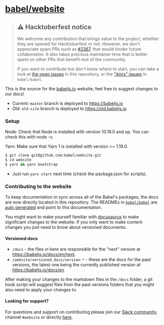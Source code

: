 # [babel/website](https://babeljs.io)

> ## :warning: Hacktoberfest notice
>
> We welcome any contribution that brings value to the project, whether they are opened for Hacktoberfest or not. However, we don't appreciate spam PRs such as [#2367](https://github.com/babel/website/pull/2367), that would hinder future collaboration. It also takes precious maintainer time that is better spent on other PRs that benefit rest of the community.
>
> If you want to contribute but don't know where to start, you can take a look at [the open issues](https://github.com/babel/website/issues?q=is%3Aissue+is%3Aopen+sort%3Aupdated-desc) in this repository, or the ["docs" issues](https://github.com/babel/babel/issues?q=is%3Aissue+is%3Aopen+sort%3Aupdated-desc+label%3A%22i%3A+docs%22) in `babel/babel`.

This is the source for the [babeljs.io](https://babeljs.io) website; feel free to suggest changes to our docs!

- Current: `master` branch is deployed to https://babeljs.io
- Old: `old-site` branch is deployed to https://old.babeljs.io

### Setup

Node: Check that Node is installed with version 10.19.0 and up. You can check this with node -v.

Yarn: Make sure that Yarn 1 is installed with version >= 1.19.0.

```bash
$ git clone git@github.com:babel/website.git
$ cd website
$ yarn && yarn bootstrap
```

- Just run `yarn start` next time (check the package.json for scripts).

### Contributing to the website

To keep documentation in sync across all of the Babel's packages, the docs are now directly located in this repository. The READMEs in [`babel/babel`](https://github.com/babel/babel) are [auto generated](https://github.com/babel/babel/blob/master/scripts/generators/readmes.js) and point to this documentation.

You might want to make yourself familiar with [docusaurus](https://docusaurus.io/docs/en/installation) to make significant changes to the website. If you only want to make content changes you just need to know about versioned documents.

#### Versioned docs

- `/docs` - the files in here are responsible for the "next" version at https://babeljs.io/docs/en/next.
- `/website/versioned_docs/version-*` - these are the docs for the past versions, the latest one being the currently published version at https://babeljs.io/docs/en

After making your changes to the markdown files in the `/docs` folder, a git hook script will suggest files from the past versions folders that you might also need to apply your changes to.

#### Looking for support?

For questions and support on contributing please join our [Slack community](https://slack.babeljs.io/), channel `#website` or directly [here](https://babeljs.slack.com/messages/website).
